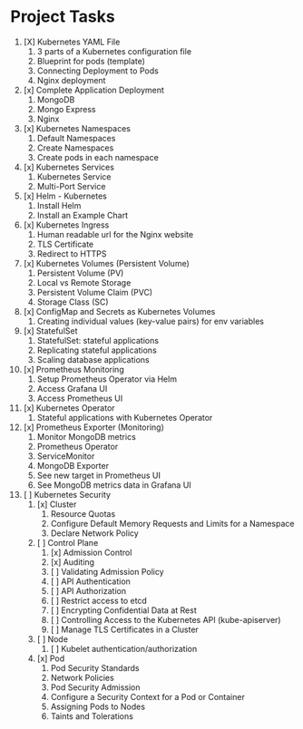 # Project Tasks

1. [X] Kubernetes YAML File
	1. 3 parts of a Kubernetes configuration file
	2. Blueprint for pods (template)
	3. Connecting Deployment to Pods
	4. Nginx deployment
2. [x] Complete Application Deployment
	1. MongoDB
	2. Mongo Express
	3. Nginx
3. [x] Kubernetes Namespaces
	1. Default Namespaces
	2. Create Namespaces
	3. Create pods in each namespace
4. [x] Kubernetes Services
	1. Kubernetes Service
	2. Multi-Port Service
5. [x] Helm - Kubernetes
	1. Install Helm
	2. Install an Example Chart
6. [x] Kubernetes Ingress
	1. Human readable url for the Nginx website
	2. TLS Certificate
	3. Redirect to HTTPS
7. [x] Kubernetes Volumes (Persistent Volume)
	1. Persistent Volume (PV)
	2. Local vs Remote Storage
	3. Persistent Volume Claim (PVC)
	4. Storage Class (SC)
8. [x] ConfigMap and Secrets as Kubernetes Volumes
	1. Creating individual values (key-value pairs) for env variables
9. [x] StatefulSet
	1. StatefulSet: stateful applications
	2. Replicating stateful applications
	3. Scaling database applications
10. [x] Prometheus Monitoring
	1. Setup Prometheus Operator via Helm
	2. Access Grafana UI
	3. Access Prometheus UI
11. [x] Kubernetes Operator
	1. Stateful applications with Kubernetes Operator
12. [x] Prometheus Exporter (Monitoring)
	1. Monitor MongoDB metrics
	2. Prometheus Operator
	3. ServiceMonitor
	4. MongoDB Exporter
	5. See new target in Prometheus UI
	6. See MongoDB metrics data in Grafana UI
13. [ ] Kubernetes Security
	1. [x] Cluster
		1. Resource Quotas
		2. Configure Default Memory Requests and Limits for a Namespace
		3. Declare Network Policy
	2. [ ] Control Plane
		1. [x] Admission Control
		2. [x] Auditing
		3. [ ] Validating Admission Policy
		4. [ ] API Authentication
		5. [ ] API Authorization
		6. [ ] Restrict access to etcd
		7. [ ] Encrypting Confidential Data at Rest
		8. [ ] Controlling Access to the Kubernetes API (kube-apiserver)
		9. [ ] Manage TLS Certificates in a Cluster
	3. [ ] Node
		1. [ ] Kubelet authentication/authorization
	4. [x] Pod
		1. Pod Security Standards
		2. Network Policies
		3. Pod Security Admission
		4. Configure a Security Context for a Pod or Container
		5. Assigning Pods to Nodes
		6. Taints and Tolerations